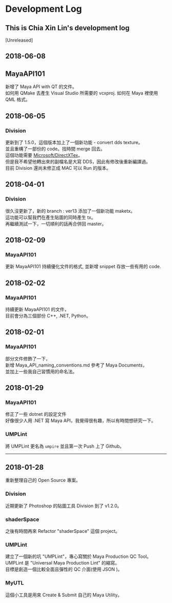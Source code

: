 # Development Log

## This is Chia Xin Lin's development log

[Unreleased]

## 2018-06-08

## MayaAPI101

新增了 Maya API with QT 的文件。  
如何用 QMake 去產生 Visual Studio 所需要的 vcxproj.
如何在 Maya 裡使用 QML 格式。

## 2018-06-05

### Division

更新到了 1.5.0，這個版本加上了一個新功能 - convert dds texture。  
並且重構了一部份的 code。找時間 merge 回去。  
這個功能需要 [Microsoft/DirectXTex](https://github.com/Microsoft/DirectXTex)。  
但是我不希望他轉出來的副檔名是大寫 DDS，因此有修改後重新編譯過。  
目前 Division 還尚未修正成 MAC 可以 Run 的版本。

## 2018-04-01

### Division

很久沒更新了，新的 branch : ver13 添加了一個新功能 maketx。</br>
這功能可以幫我們在產生貼圖的同時產生 tx。</br>
再繼續測試一下，一切順利的話再合併回 master。</br>

## 2018-02-09

### MayaAPI101

更新 MayaAPI101 持續優化文件的格式, 並新增 snippet 存放一些有用的 code.

## 2018-02-02

### MayaAPI101

持續更新 MayaAPI101 的文件，</br>
目前會分為三個部份 C++, .NET, Python。</br>

## 2018-02-01

### MayaAPI101

部分文件修飾了一下，</br>
新增 Maya_API_naming_conventions.md 參考了 Maya Documents，</br>
並加上一些我自己習慣用的命名法。

## 2018-01-29

### MayaAPI101

修正了一些 dotnet 的設定文件</br>
好像很少人用 .NET 寫 Maya API，我覺得很有趣，所以有時間想研究一下。

### UMPLint

將 UMPLint 更名為 `umpire` 並且第一次 Push 上了 Github。

---

## 2018-01-28

重新整理自己的 Open Source 專案。</br>

### Division

近期更新了 Photoshop 的貼圖工具 Division 到了 v1.2.0。</br>

### shaderSpace

之後有時間再來 Refactor "shaderSpace" 這個 project。</br>

### UMPLint

建立了一個新的坑 "UMPLint"，專心寫關於 Maya Production QC Tool。</br>
UMPLint 是 "Universal Maya Production Lint" 的縮寫。</br>
目標是創造一個比較全面且彈性的 QC 介面(使用 JSON )。</br>

### MyUTL

這個小工具是用來 Create & Submit 自己的 Maya Utility。</br>